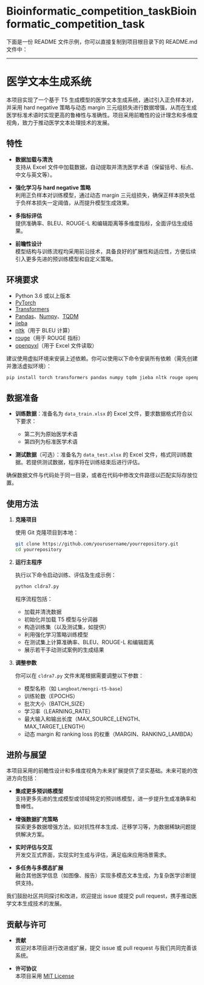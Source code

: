 # Bioinformatic_competition_taskBioinformatic_competition_task
下面是一份 README 文件示例，你可以直接复制到项目根目录下的 README.md 文件中：

---

# 医学文本生成系统

本项目实现了一个基于 T5 生成模型的医学文本生成系统，通过引入正负样本对，并采用 hard negative 策略与动态 margin 三元组损失进行数据增强，从而在生成医学标准术语时实现更高的鲁棒性与准确性。项目采用前瞻性的设计理念和多维度视角，致力于推动医学文本处理技术的发展。

## 特性

- **数据加载与清洗**  
  支持从 Excel 文件中加载数据，自动提取并清洗医学术语（保留括号、标点、中文与英文等）。

- **强化学习与 hard negative 策略**  
  利用正负样本对训练模型，通过动态 margin 三元组损失，确保正样本损失低于负样本损失一定阈值，从而提升模型生成效果。

- **多指标评估**  
  提供准确率、BLEU、ROUGE-L 和编辑距离等多维度指标，全面评估生成结果。

- **前瞻性设计**  
  模型结构与训练流程均采用前沿技术，具备良好的扩展性和适应性，方便后续引入更多先进的预训练模型和自定义策略。

## 环境要求

- Python 3.6 或以上版本
- [PyTorch](https://pytorch.org/)
- [Transformers](https://huggingface.co/transformers/)
- [Pandas](https://pandas.pydata.org/)、[Numpy](https://numpy.org/)、[TQDM](https://github.com/tqdm/tqdm)
- [jieba](https://github.com/fxsjy/jieba)
- [nltk](https://www.nltk.org/)（用于 BLEU 计算）
- [rouge](https://pypi.org/project/rouge/)（用于 ROUGE 指标）
- [openpyxl](https://openpyxl.readthedocs.io/)（用于 Excel 文件读取）

建议使用虚拟环境来安装上述依赖。你可以使用以下命令安装所有依赖（需先创建并激活虚拟环境）：

```bash
pip install torch transformers pandas numpy tqdm jieba nltk rouge openpyxl
```

## 数据准备

- **训练数据**：准备名为 `data_train.xlsx` 的 Excel 文件，要求数据格式符合以下要求：
  - 第二列为原始医学术语
  - 第四列为标准医学术语

- **测试数据**（可选）：准备名为 `data_test.xlsx` 的 Excel 文件，格式同训练数据。若提供测试数据，程序将在训练结束后进行评估。

确保数据文件与代码处于同一目录，或者在代码中修改文件路径以匹配实际存放位置。

## 使用方法

1. **克隆项目**

   使用 Git 克隆项目到本地：
   ```bash
   git clone https://github.com/yourusername/yourrepository.git
   cd yourrepository
   ```

2. **运行主程序**

   执行以下命令启动训练、评估及生成示例：
   ```bash
   python cldra7.py
   ```

   程序流程包括：
   - 加载并清洗数据
   - 初始化并加载 T5 模型与分词器
   - 构造训练集（以及测试集，如提供）
   - 利用强化学习策略训练模型
   - 在测试集上计算准确率、BLEU、ROUGE-L 和编辑距离
   - 展示若干手动测试案例的生成结果

3. **调整参数**

   你可以在 `cldra7.py` 文件末尾根据需要调整以下参数：
   - 模型名称（如 `Langboat/mengzi-t5-base`）
   - 训练轮数（EPOCHS）
   - 批次大小（BATCH_SIZE）
   - 学习率（LEARNING_RATE）
   - 最大输入和输出长度（MAX_SOURCE_LENGTH、MAX_TARGET_LENGTH）
   - 动态 margin 和 ranking loss 的权重（MARGIN、RANKING_LAMBDA）

## 进阶与展望

本项目采用的前瞻性设计和多维度视角为未来扩展提供了坚实基础。未来可能的改进方向包括：

- **集成更多预训练模型**  
  支持更多先进的生成模型或领域特定的预训练模型，进一步提升生成准确率和鲁棒性。

- **增强数据扩充策略**  
  探索更多数据增强方法，如对抗性样本生成、迁移学习等，为数据稀缺问题提供解决方案。

- **实时评估与交互**  
  开发交互式界面，实现实时生成与评估，满足临床应用场景需求。

- **多任务与多模态扩展**  
  融合其他医学信息（如图像、报告）实现多模态文本生成，为复杂医学诊断提供支持。

我们鼓励社区共同探讨和改进，欢迎提出 issue 或提交 pull request，携手推动医学文本生成技术的发展。

## 贡献与许可

- **贡献**  
  欢迎对本项目进行改进或扩展，提交 issue 或 pull request 与我们共同完善该系统。

- **许可协议**  
  本项目采用 [MIT License](LICENSE)
